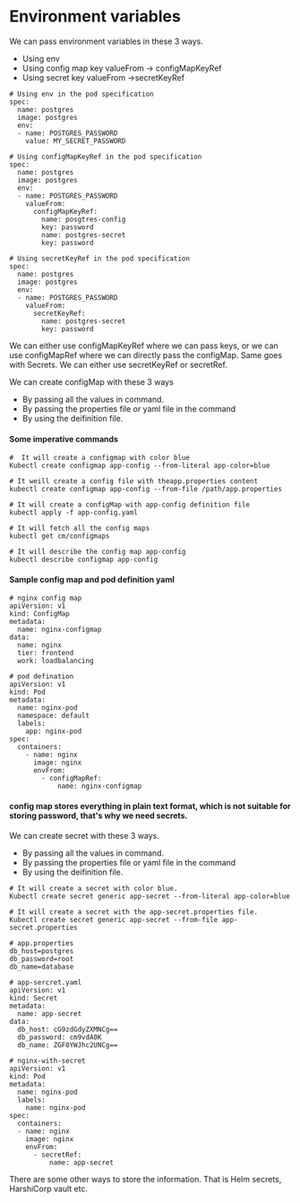 # Environment variables

We can pass environment variables in these 3 ways.
- Using env 
- Using config map key valueFrom -> configMapKeyRef
- Using secret key valueFrom ->secretKeyRef


```
# Using env in the pod specification
spec:
  name: postgres
  image: postgres
  env:
  - name: POSTGRES_PASSWORD
    value: MY_SECRET_PASSWORD

# Using configMapKeyRef in the pod specification
spec:
  name: postgres
  image: postgres
  env:
  - name: POSTGRES_PASSWORD
    valueFrom:
      configMapKeyRef:
        name: posgtres-config
        key: password
        name: postgres-secret
        key: password

# Using secretKeyRef in the pod specification
spec:
  name: postgres
  image: postgres
  env:
  - name: POSTGRES_PASSWORD
    valueFrom:
      secretKeyRef:
        name: postgres-secret
        key: password
```
We can either use configMapKeyRef where we can pass keys, or we can use configMapRef where we can directly pass the configMap. Same goes with Secrets. We can either use secretKeyRef or secretRef.

We can create configMap with these 3 ways
- By passing all the values in command.
- By passing the properties file or yaml file in the command
- By using the deifinition file.


#### Some imperative commands
```
#  It will create a configmap with color blue
Kubectl create configmap app-config --from-literal app-color=blue

# It weill create a config file with theapp.properties content
kubectl create configmap app-config --from-file /path/app.properties

# It will create a configMap with app-config definition file
kubectl apply -f app-config.yaml

# It will fetch all the config maps
kubectl get cm/configmaps

# It will describe the config map app-config
kubectl describe configmap app-config
```

#### Sample config map and pod definition yaml
```
# nginx config map
apiVersion: v1
kind: ConfigMap
metadata:
  name: nginx-configmap
data:
  name: nginx
  tier: frontend
  work: loadbalancing

# pod defination
apiVersion: v1
kind: Pod
metadata:
  name: nginx-pod
  namespace: default
  labels:
    app: nginx-pod
spec:
  containers:
    - name: nginx
      image: nginx
      envFrom:
        - configMapRef:
            name: nginx-configmap
```

#### config map stores everything in plain text format, which is not suitable for storing password, that's why we need secrets.
We can create secret with these 3 ways.
- By passing all the values in command.
- By passing the properties file or yaml file in the command
- By using the deifinition file.

```
# It will create a secret with color blue.
Kubectl create secret generic app-secret --from-literal app-color=blue

# It will create a secret with the app-secret.properties file.
Kubectl create secret generic app-secret --from-file app-secret.properties
```

```
# app.properties
db_host=postgres
db_password=root
db_name=database

# app-sercret.yaml
apiVersion: v1
kind: Secret
metadata:
  name: app-secret
data:
  db_host: cG9zdGdyZXMNCg==
  db_password: cm9vdA0K
  db_name: ZGF0YWJhc2UNCg==

# nginx-with-secret
apiVersion: v1
kind: Pod
metadata:
  name: nginx-pod
  labels:
    name: nginx-pod
spec:
  containers:
  - name: nginx
    image: nginx
    envFrom:
      - secretRef:
          name: app-secret
```
There are some other ways to store the information. That is Helm secrets, HarshiCorp vault etc.

